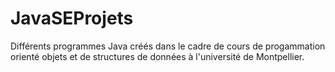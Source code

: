 # JavaSEProjets

Différents programmes Java créés dans le cadre de cours de progammation orienté objets et de structures de données à l'université de Montpellier.
